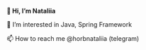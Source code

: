 **👋 Hi, I’m Nataliia**

👀 I’m interested in Java, Spring Framework

📫 How to reach me @horbnataliia (telegram)
